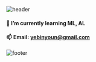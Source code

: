 
![header](https://capsule-render.vercel.app/api?type=wave&color=gradient&height=300&section=header&text=YebinY's%20Github&fontSize=40)


#### 👋 I’m currently learning ML, AL
#### 📫 Email: yebinyoun@gmail.com<div align=center>


![footer](https://capsule-render.vercel.app/api?type=wave&color=gradient&height=150&section=footer)

<!--
**yebiny/yebiny** is a ✨ _special_ ✨ repository because its `README.md` (this file) appears on your GitHub profile.


Here are some ideas to get you started:

- 🔭 I’m currently working on ...
- 👯 I’m looking to collaborate on ...
- 🤔 I’m looking for help with ...
- 💬 Ask me about ...
- 📫 How to reach me: ...
- 😄 Pronouns: ...
- ⚡ Fun fact: ...
-->
